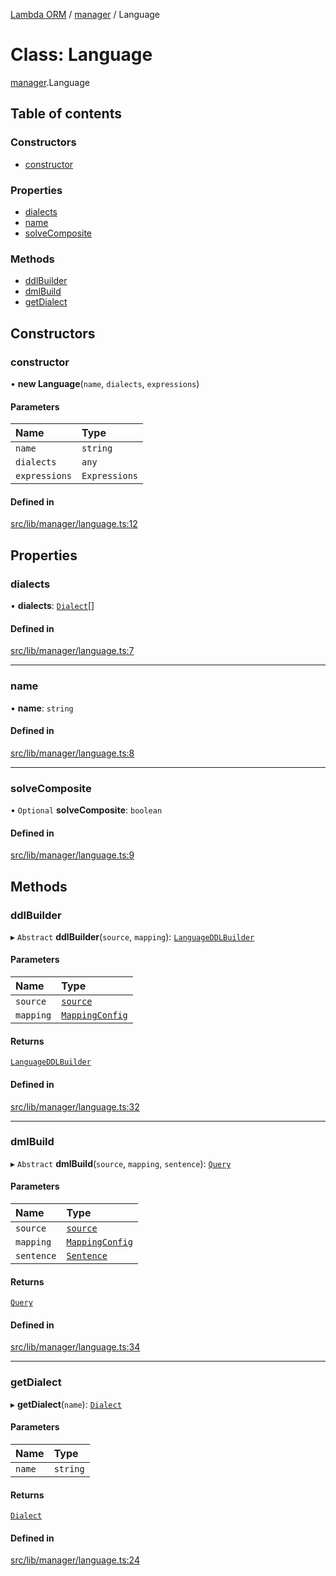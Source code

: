[Lambda ORM](../README.md) / [manager](../modules/manager.md) / Language

# Class: Language

[manager](../modules/manager.md).Language

## Table of contents

### Constructors

- [constructor](manager.Language.md#constructor)

### Properties

- [dialects](manager.Language.md#dialects)
- [name](manager.Language.md#name)
- [solveComposite](manager.Language.md#solvecomposite)

### Methods

- [ddlBuilder](manager.Language.md#ddlbuilder)
- [dmlBuild](manager.Language.md#dmlbuild)
- [getDialect](manager.Language.md#getdialect)

## Constructors

### constructor

• **new Language**(`name`, `dialects`, `expressions`)

#### Parameters

| Name | Type |
| :------ | :------ |
| `name` | `string` |
| `dialects` | `any` |
| `expressions` | `Expressions` |

#### Defined in

[src/lib/manager/language.ts:12](https://github.com/FlavioLionelRita/lambdaorm/blob/7350fa3/src/lib/manager/language.ts#L12)

## Properties

### dialects

• **dialects**: [`Dialect`](manager.Dialect.md)[]

#### Defined in

[src/lib/manager/language.ts:7](https://github.com/FlavioLionelRita/lambdaorm/blob/7350fa3/src/lib/manager/language.ts#L7)

___

### name

• **name**: `string`

#### Defined in

[src/lib/manager/language.ts:8](https://github.com/FlavioLionelRita/lambdaorm/blob/7350fa3/src/lib/manager/language.ts#L8)

___

### solveComposite

• `Optional` **solveComposite**: `boolean`

#### Defined in

[src/lib/manager/language.ts:9](https://github.com/FlavioLionelRita/lambdaorm/blob/7350fa3/src/lib/manager/language.ts#L9)

## Methods

### ddlBuilder

▸ `Abstract` **ddlBuilder**(`source`, `mapping`): [`LanguageDDLBuilder`](manager.LanguageDDLBuilder.md)

#### Parameters

| Name | Type |
| :------ | :------ |
| `source` | [`source`](../interfaces/model.source.md) |
| `mapping` | [`MappingConfig`](manager.MappingConfig.md) |

#### Returns

[`LanguageDDLBuilder`](manager.LanguageDDLBuilder.md)

#### Defined in

[src/lib/manager/language.ts:32](https://github.com/FlavioLionelRita/lambdaorm/blob/7350fa3/src/lib/manager/language.ts#L32)

___

### dmlBuild

▸ `Abstract` **dmlBuild**(`source`, `mapping`, `sentence`): [`Query`](model.Query.md)

#### Parameters

| Name | Type |
| :------ | :------ |
| `source` | [`source`](../interfaces/model.source.md) |
| `mapping` | [`MappingConfig`](manager.MappingConfig.md) |
| `sentence` | [`Sentence`](model.Sentence.md) |

#### Returns

[`Query`](model.Query.md)

#### Defined in

[src/lib/manager/language.ts:34](https://github.com/FlavioLionelRita/lambdaorm/blob/7350fa3/src/lib/manager/language.ts#L34)

___

### getDialect

▸ **getDialect**(`name`): [`Dialect`](manager.Dialect.md)

#### Parameters

| Name | Type |
| :------ | :------ |
| `name` | `string` |

#### Returns

[`Dialect`](manager.Dialect.md)

#### Defined in

[src/lib/manager/language.ts:24](https://github.com/FlavioLionelRita/lambdaorm/blob/7350fa3/src/lib/manager/language.ts#L24)
